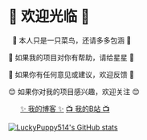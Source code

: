 # 👏 欢迎光临 🎉

&nbsp;&nbsp;🐣 本人只是一只菜鸟，还请多多包涵 🐥

🌟 如果我的项目对你有帮助，请给星星 🌟

🙏 如果你有任何意见或建议，欢迎反馈 🙏

😊 如果你对我的项目感兴趣，欢迎关注 😊

&nbsp;&nbsp;&nbsp;&nbsp;&nbsp;&nbsp;[✨ 我的博客 ✨](https://www.lckp.top/)  [📺 我的B站 📺](https://space.bilibili.com/356927809)

[![LuckyPuppy514's GitHub stats](https://github-readme-stats-git-masterrstaa-rickstaa.vercel.app/api?username=LuckyPuppy514&theme=radical)](https://github.com/LuckyPuppy514/LuckyPuppy514)
